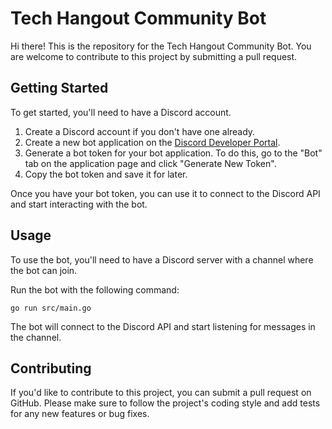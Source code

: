 # Tech Hangout Community Bot

Hi there! This is the repository for the Tech Hangout Community Bot.
You are welcome to contribute to this project by submitting a pull request.

## Getting Started

To get started, you'll need to have a Discord account.

1. Create a Discord account if you don't have one already.
2. Create a new bot application on the [Discord Developer Portal](https://discord.com/developers/applications).
3. Generate a bot token for your bot application.
   To do this, go to the "Bot" tab on the application page and click "Generate New Token".
4. Copy the bot token and save it for later.

Once you have your bot token, you can use it to connect to the Discord API and start interacting with the bot.

## Usage

To use the bot, you'll need to have a Discord server with a channel where the bot can join.

Run the bot with the following command:

```
go run src/main.go
```

The bot will connect to the Discord API and start listening for messages in the channel.

## Contributing

If you'd like to contribute to this project, you can submit a pull request on GitHub.
Please make sure to follow the project's coding style and add tests for any new features or bug fixes.

